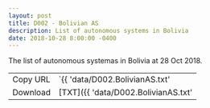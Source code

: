 ```yaml
---
layout: post
title: D002 - Bolivian AS
description: List of autonomous systems in Bolivia
date: 2018-10-28 8:00:00 -0400
---
```


The list of autonomous systemas in Bolivia at 28 Oct 2018.

| | |
| --- | --- |
| Copy URL | `{{ 'data/D002.BolivianAS.txt' | absolute_url }}` |
| Download | [TXT]({{ 'data/D002.BolivianAS.txt' | relative_url }}) |
